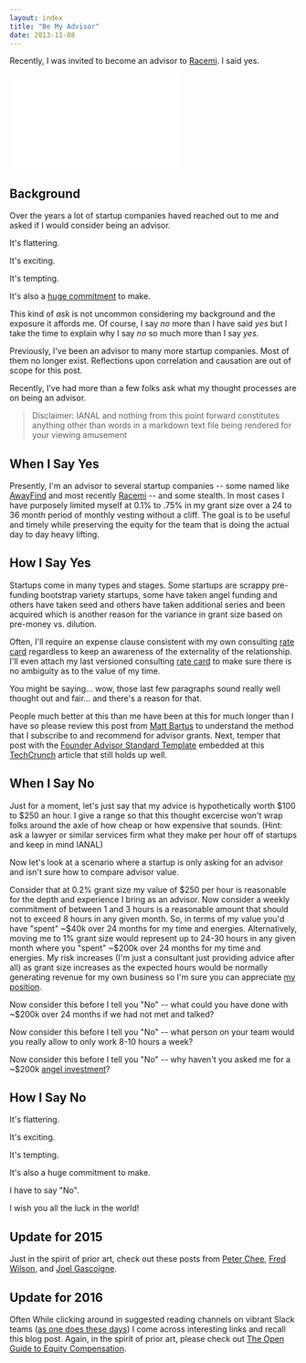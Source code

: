 ```yaml
---
layout: index
title: "Be My Advisor"
date: 2013-11-08
---
```


Recently, I was invited to become an advisor to [Racemi]. I said yes.

<iframe width="300" height="168" src="//www.youtube.com/embed/K9HMUFRODtU" frameborder="0" allowfullscreen></iframe>

Background
----------

Over the years a lot of startup companies haved reached out to me and asked if I would consider being an advisor. 

It's flattering. 

It's exciting. 

It's tempting.  

It's also a [huge commitment] to make.
 
This kind of _ask_ is not uncommon considering my background and the exposure it affords me. Of course, I say _no_ more than I have said _yes_ but I take the time to explain why I say _no_ so much more than I say _yes_. 

Previously, I've been an advisor to many more startup companies. Most of them no longer exist. Reflections upon correlation and causation are out of scope for this post.

Recently, I've had more than a few folks ask what my thought processes are on being an advisor. 


> Disclaimer: IANAL and nothing from this point forward constitutes anything other than words in a markdown text file being rendered for your viewing amusement

When I Say Yes
--------------

Presently, I'm an advisor to several startup companies -- some named like [AwayFind] and most recently [Racemi] -- and some stealth. In most cases I have purposely limited myself at 0.1% to .75% in my grant size over a 24 to 36 month period of monthly vesting without a cliff. The goal is to be useful and timely while preserving the equity for the team that is doing the actual day to day heavy lifting.


How I Say Yes
-------------

Startups come in many types and stages. Some startups are scrappy pre-funding bootstrap variety startups, some have taken angel funding and others have taken seed and others have taken additional series and been acquired which is another reason for the variance in grant size based on pre-money vs. dilution. 

Often, I'll require an expense clause consistent with my own consulting [rate card] regardless to keep an awareness of the externality of the relationship. I'll even attach my last versioned consulting [rate card] to make sure there is no ambiguity as to the value of my time. 

You might be saying... wow, those last few paragraphs sound really well thought out and fair... and there's a reason for that.

People much better at this than me have been at this for much longer than I have so please review this post from [Matt Bartus] to understand the method that I subscribe to and recommend for advisor grants. Next, temper that post with the [Founder Advisor Standard Template] embedded at this [TechCrunch] article that still holds up well.

When I Say No
-------------

Just for a moment, let's just say that my advice is hypothetically worth $100 to $250 an hour. I give a range so that this thought excercise won't wrap folks around the axle of how cheap or how expensive that sounds. (Hint: ask a lawyer or similar services firm what they make per hour off of startups and keep in mind IANAL)

Now let's look at a scenario where a startup is only asking for an advisor and isn't sure how to compare advisor value.

Consider that at 0.2% grant size my value of $250 per hour is reasonable for the depth and experience I bring as an advisor. Now consider a weekly commitment of between 1 and 3 hours is a reasonable amount that should not to exceed 8 hours in any given month. So, in terms of my value you'd have "spent" ~$40k over 24 months for my time and energies.  Alternatively, moving me to 1% grant size would represent up to 24-30 hours in any given month where you "spent" ~$200k over 24 months for my time and energies.  My risk increases (I'm just a consultant just providing advice after all) as grant size increases as the expected hours would be normally generating revenue for my own business so I'm sure you can appreciate [my position].

Now consider this before I tell you "No" -- what could you have done with ~$200k over 24 months if we had not met and talked?

Now consider this before I tell you "No" -- what person on your team would you really allow to only work 8-10 hours a week?

Now consider this before I tell you "No" -- why haven't you asked me for a ~$200k [angel investment]?

How I Say No
------------

It's flattering. 

It's exciting. 

It's tempting. 

It's also a huge commitment to make. 

I have to say "No". 

I wish you all the luck in the world!

Update for 2015
---------------

Just in the spirit of prior art, check out these posts from [Peter Chee], [Fred Wilson], and [Joel Gascoigne].

Update for 2016
---------------

Often While clicking around in suggested reading channels on vibrant Slack teams ([as one does these days]) I come across interesting links and recall this blog post. Again, in the spirit of prior art, please check out [The Open Guide to Equity Compensation].

[The Open Guide to Equity Compensation]:https://github.com/jlevy/og-equity-compensation
[as one does these days]:http://community.emccode.com/
[Joel Gascoigne]:https://open.bufferapp.com/buffer-open-equity-formula/
[Fred Wilson]:http://avc.com/2010/11/employee-equity-how-much/
[Peter Chee]:http://thinkspace.com/how-to-divide-equity-to-startup-founders-advisors-and-employees/
[AwayFind]:http://awayfind.com/
[Racemi]:http://www.racemi.com/
[Matt Bartus]:http://www.mattbartus.com/employees-advisors-consultants/advice-on-advisor-option-grants/
[TechCrunch]:http://techcrunch.com/2011/09/22/free-startup-docs-how-much-equity-should-advisors-get/
[Founder Advisor Standard Template]:http://www.scribd.com/embeds/65202818/content?start_page=1&view_mode=list&access_key=key-2bn37qt45rpsd2gmvvaj
[huge commitment]:http://learntoduck.net/advisors-stop-screwing-startups
[rate card]:http://saastr.com/2013/06/28/on-paying-your-mentors-and-advisors-the-2-5x-rule/
[my position]:http://marcoullier.com/blog/2011/09/advisors-do-it-for-love/
[angel investment]:https://angel.co/JayCuthrell

